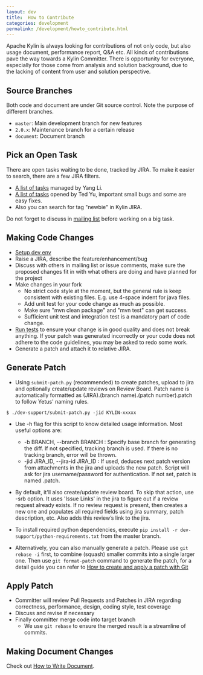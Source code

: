 ```yaml
---
layout: dev
title:  How to Contribute
categories: development
permalink: /development/howto_contribute.html
---
```


Apache Kylin is always looking for contributions of not only code, but also usage document, performance report, Q&A etc. All kinds of contributions pave the way towards a Kylin Committer. There is opportunity for everyone, especially for those come from analysis and solution background, due to the lacking of content from user and solution perspective.


## Source Branches
Both code and document are under Git source control. Note the purpose of different branches.

* `master`: Main development branch for new features
* `2.0.x`: Maintenance branch for a certain release
* `document`: Document branch


## Pick an Open Task
There are open tasks waiting to be done, tracked by JIRA. To make it easier to search, there are a few JIRA filters.

* [A list of tasks](https://issues.apache.org/jira/issues/?filter=12339895) managed by Yang Li.
* [A list of tasks](https://issues.apache.org/jira/issues/?filter=12341496) opened by Ted Yu, important small bugs and some are easy fixes.
* Also you can search for tag "newbie" in Kylin JIRA.

Do not forget to discuss in [mailing list](/community/index.html) before working on a big task.


## Making Code Changes
* [Setup dev env](/development/dev_env.html)
* Raise a JIRA, describe the feature/enhancement/bug
* Discuss with others in mailing list or issue comments, make sure the proposed changes fit in with what others are doing and have planned for the project
* Make changes in your fork
	* No strict code style at the moment, but the general rule is keep consistent with existing files. E.g. use 4-space indent for java files.
	* Add unit test for your code change as much as possible.
	* Make sure "mvn clean package" and "mvn test" can get success.
	* Sufficient unit test and integration test is a mandatory part of code change. 
* [Run tests](/development/howto_test.html) to ensure your change is in good quality and does not break anything. If your patch was generated incorrectly or your code does not adhere to the code guidelines, you may be asked to redo some work.
* Generate a patch and attach it to relative JIRA.

## Generate Patch
* Using `submit-patch.py` (recommended) to create patches, upload to jira and optionally create/update reviews on Review Board. Patch name is automatically formatted as (JIRA).(branch name).(patch number).patch to follow Yetus' naming rules. 

```
$ ./dev-support/submit-patch.py -jid KYLIN-xxxxx
```

* Use -h flag for this script to know detailed usage information. Most useful options are:
	* -b BRANCH, --branch BRANCH : Specify base branch for generating the diff. If not specified, tracking branch is used. If there is no tracking branch, error will be thrown.
	* -jid JIRA_ID, --jira-id JIRA_ID : If used, deduces next patch version from attachments in the jira and uploads the new patch. Script will ask for jira username/password for authentication. If not set, patch is named <branch>.patch.
* By default, it'll also create/update review board. To skip that action, use -srb option. It uses 'Issue Links' in the jira to figure out if a review request already exists. If no review request is present, then creates a new one and populates all required fields using jira summary, patch description, etc. Also adds this review’s link to the jira.
* To install required python dependencies, execute `pip install -r dev-support/python-requirements.txt` from the master branch.

* Alternatively, you can also manually generate a patch. Please use `git rebase -i` first, to combine (squash) smaller commits into a single larger one. Then use `git format-patch` command to generate the patch, for a detail guide you can refer to [How to create and apply a patch with Git](https://ariejan.net/2009/10/26/how-to-create-and-apply-a-patch-with-git/)


## Apply Patch
* Committer will review Pull Requests and Patches in JIRA regarding correctness, performance, design, coding style, test coverage
* Discuss and revise if necessary
* Finally committer merge code into target branch
	* We use `git rebase` to ensure the merged result is a streamline of commits.


## Making Document Changes
Check out [How to Write Document](/development/howto_docs.html).

